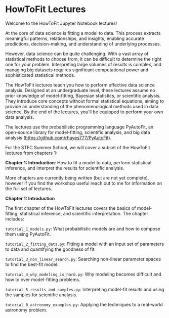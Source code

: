 HowToFit Lectures
=================

Welcome to the HowToFit Jupyter Notebook lectures!

At the core of data science is fitting a model to data. This process extracts meaningful patterns, relationships,
and insights, enabling accurate predictions, decision-making, and understanding of underlying processes.

However, data science can be quite challenging. With a vast array of statistical methods to choose from, it can be
difficult to determine the right one for your problem. Interpreting large volumes of results is complex, and
managing big datasets requires significant computational power and sophisticated statistical methods.

The HowToFit lectures teach you how to perform effective data science analysis. Designed at an undergraduate level,
these lectures assume no prior knowledge of model-fitting, Bayesian statistics, or scientific analysis. They
introduce core concepts without formal statistical equations, aiming to provide an understanding of the
phenomenological methods used in data science. By the end of the lectures, you'll be equipped to perform your own
data analysis.

The lectures use the probabilistic programming language PyAutoFit, an open-source library for model-fitting,
scientific analysis, and big data analysis (https://github.com/rhayes777/PyAutoFit).

For the STFC Summer School, we will cover a subset of the HowToFit lectures from chapters 1:

**Chapter 1: Introduction**: How to fit a model to data, perform statistical inference, and interpret the results
for scientific analysis.

More chapters are currently being written (but are not yet complete), however if you find the workshop useful
reach out to me for information on the full set of lectures.

__Chapter 1: Introduction__

The first chapter of the HowToFit lectures covers the basics of model-fitting, statistical inference, and scientific
interpretation. The chapter includes:

`tutorial_1_models.py`: What probabilistic models are and how to compose them using PyAutoFit.

`tutorial_2_fitting_data.py`: Fitting a model with an input set of parameters to data and quantifying the goodness of fit.

`tutorial_3_non_linear_search.py`: Searching non-linear parameter spaces to find the best-fit model.

`tutorial_4_why_modeling_is_hard.py`: Why modeling becomes difficult and how to over model-fitting problems.

`tutorial_5_results_and_samples.py`: Interpreting model-fit results and using the samples for scientific analysis.

`tutorial_8_astronomy_examples.py`: Applying the techniques to a real-world astronomy problem.